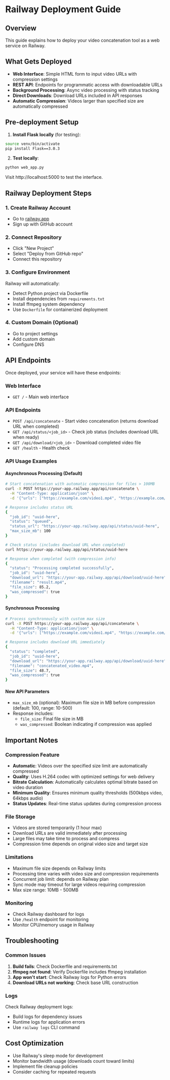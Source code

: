 # Railway Deployment Guide

## Overview

This guide explains how to deploy your video concatenation tool as a web service on Railway.

## What Gets Deployed

- **Web Interface**: Simple HTML form to input video URLs with compression settings
- **REST API**: Endpoints for programmatic access with downloadable URLs
- **Background Processing**: Async video processing with status tracking
- **Direct Downloads**: Download URLs included in API responses
- **Automatic Compression**: Videos larger than specified size are automatically compressed

## Pre-deployment Setup

1. **Install Flask locally** (for testing):

```bash
source venv/bin/activate
pip install Flask==3.0.3
```

2. **Test locally**:

```bash
python web_app.py
```

Visit http://localhost:5000 to test the interface.

## Railway Deployment Steps

### 1. Create Railway Account

- Go to [railway.app](https://railway.app)
- Sign up with GitHub account

### 2. Connect Repository

- Click "New Project"
- Select "Deploy from GitHub repo"
- Connect this repository

### 3. Configure Environment

Railway will automatically:

- Detect Python project via Dockerfile
- Install dependencies from `requirements.txt`
- Install ffmpeg system dependency
- Use `Dockerfile` for containerized deployment

### 4. Custom Domain (Optional)

- Go to project settings
- Add custom domain
- Configure DNS

## API Endpoints

Once deployed, your service will have these endpoints:

### Web Interface

- `GET /` - Main web interface

### API Endpoints

- `POST /api/concatenate` - Start video concatenation (returns download URL when completed)
- `GET /api/status/<job_id>` - Check job status (includes download URL when ready)
- `GET /api/download/<job_id>` - Download completed video file
- `GET /health` - Health check

### API Usage Examples

#### Asynchronous Processing (Default)

```bash
# Start concatenation with automatic compression for files > 100MB
curl -X POST https://your-app.railway.app/api/concatenate \
  -H "Content-Type: application/json" \
  -d '{"urls": ["https://example.com/video1.mp4", "https://example.com/video2.mp4"], "output_name": "result.mp4", "max_size_mb": 100}'

# Response includes status URL
{
  "job_id": "uuid-here",
  "status": "queued",
  "status_url": "https://your-app.railway.app/api/status/uuid-here",
  "max_size_mb": 100
}

# Check status (includes download URL when completed)
curl https://your-app.railway.app/api/status/uuid-here

# Response when completed (with compression info)
{
  "status": "Processing completed successfully",
  "job_id": "uuid-here",
  "download_url": "https://your-app.railway.app/api/download/uuid-here",
  "filename": "result.mp4",
  "file_size": 85.2,
  "was_compressed": true
}
```

#### Synchronous Processing

```bash
# Process synchronously with custom max size
curl -X POST https://your-app.railway.app/api/concatenate \
  -H "Content-Type: application/json" \
  -d '{"urls": ["https://example.com/video1.mp4", "https://example.com/video2.mp4"], "sync": true, "max_size_mb": 50}'

# Response includes download URL immediately
{
  "status": "completed",
  "job_id": "uuid-here",
  "download_url": "https://your-app.railway.app/api/download/uuid-here",
  "filename": "concatenated_video.mp4",
  "file_size": 48.7,
  "was_compressed": true
}
```

#### New API Parameters

- `max_size_mb` (optional): Maximum file size in MB before compression (default: 100, range: 10-500)
- Response includes:
  - `file_size`: Final file size in MB
  - `was_compressed`: Boolean indicating if compression was applied

## Important Notes

### Compression Feature

- **Automatic**: Videos over the specified size limit are automatically compressed
- **Quality**: Uses H.264 codec with optimized settings for web delivery
- **Bitrate Calculation**: Automatically calculates optimal bitrate based on video duration
- **Minimum Quality**: Ensures minimum quality thresholds (500kbps video, 64kbps audio)
- **Status Updates**: Real-time status updates during compression process

### File Storage

- Videos are stored temporarily (1 hour max)
- Download URLs are valid immediately after processing
- Large files may take time to process and compress
- Compression time depends on original video size and target size

### Limitations

- Maximum file size depends on Railway limits
- Processing time varies with video size and compression requirements
- Concurrent job limit: depends on Railway plan
- Sync mode may timeout for large videos requiring compression
- Max size range: 10MB - 500MB

### Monitoring

- Check Railway dashboard for logs
- Use `/health` endpoint for monitoring
- Monitor CPU/memory usage in Railway

## Troubleshooting

### Common Issues

1. **Build fails**: Check Dockerfile and requirements.txt
2. **ffmpeg not found**: Verify Dockerfile includes ffmpeg installation
3. **App won't start**: Check Railway logs for Python errors
4. **Download URLs not working**: Check base URL construction

### Logs

Check Railway deployment logs:

- Build logs for dependency issues
- Runtime logs for application errors
- Use `railway logs` CLI command

## Cost Optimization

- Use Railway's sleep mode for development
- Monitor bandwidth usage (downloads count toward limits)
- Implement file cleanup policies
- Consider caching for repeated requests
